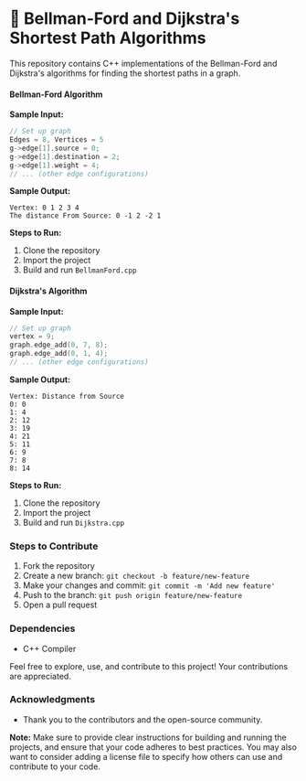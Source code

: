 # 🚀 Bellman-Ford and Dijkstra's Shortest Path Algorithms

This repository contains C++ implementations of the Bellman-Ford and Dijkstra's algorithms for finding the shortest paths in a graph.

#### Bellman-Ford Algorithm

**Sample Input:**

```cpp
// Set up graph
Edges = 8, Vertices = 5
g->edge[1].source = 0;
g->edge[1].destination = 2;
g->edge[1].weight = 4;
// ... (other edge configurations)
```

**Sample Output:**

```
Vertex: 0 1 2 3 4
The distance From Source: 0 -1 2 -2 1
```

**Steps to Run:**

1. Clone the repository
2. Import the project
3. Build and run `BellmanFord.cpp`

#### Dijkstra's Algorithm

**Sample Input:**

```cpp
// Set up graph
vertex = 9;
graph.edge_add(0, 7, 8);
graph.edge_add(0, 1, 4);
// ... (other edge configurations)
```

**Sample Output:**

```
Vertex: Distance from Source
0: 0
1: 4
2: 12
3: 19
4: 21
5: 11
6: 9
7: 8
8: 14
```

**Steps to Run:**

1. Clone the repository
2. Import the project
3. Build and run `Dijkstra.cpp`

### Steps to Contribute

1. Fork the repository
2. Create a new branch: `git checkout -b feature/new-feature`
3. Make your changes and commit: `git commit -m 'Add new feature'`
4. Push to the branch: `git push origin feature/new-feature`
5. Open a pull request

### Dependencies

- C++ Compiler

Feel free to explore, use, and contribute to this project! Your contributions are appreciated.

### Acknowledgments

- Thank you to the contributors and the open-source community.

**Note:** Make sure to provide clear instructions for building and running the projects, and ensure that your code adheres to best practices. You may also want to consider adding a license file to specify how others can use and contribute to your code.
